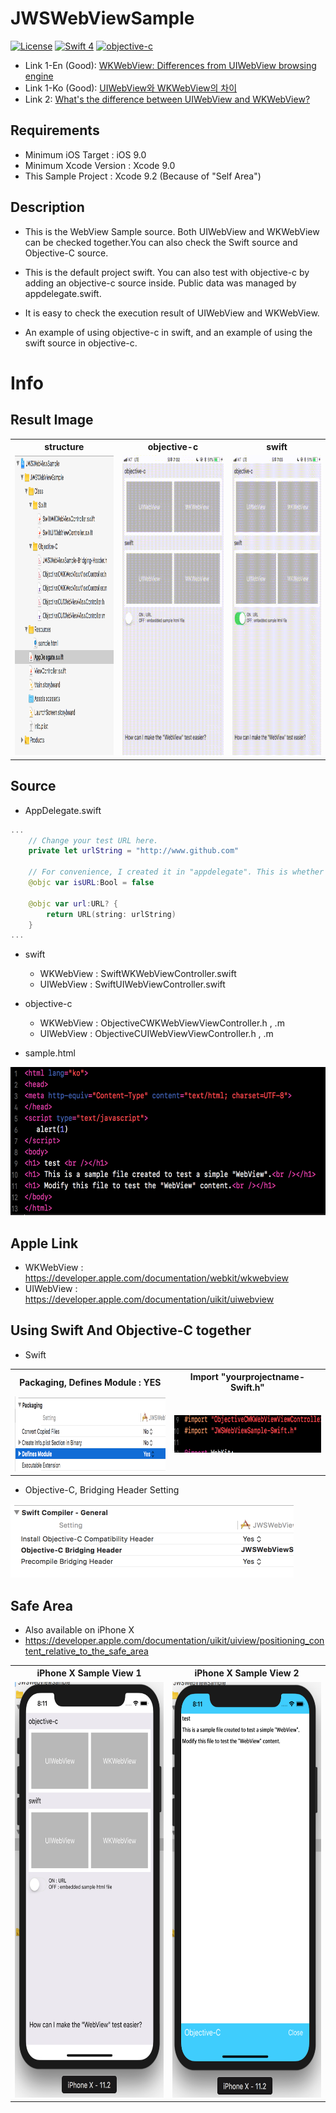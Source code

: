 # JWSWebViewSample
[![License](http://img.shields.io/badge/License-MIT-green.svg?style=flat)](https://github.com/clintjang/JWSBoltsSwiftSample/blob/master/LICENSE) [![Swift 4](https://img.shields.io/badge/swift-4.0-orange.svg?style=flat)](https://swift.org) [![objective-c](https://img.shields.io/badge/objective_c-1.0-orange.svg?style=flat)](https://developer.apple.com/library/content/documentation/Cocoa/Conceptual/ProgrammingWithObjectiveC/Introduction/Introduction.html)

- Link 1-En (Good): [WKWebView: Differences from UIWebView browsing engine](http://docs.kioskproapp.com/article/840-wkwebview-supported-features-known-issues#requires-ios9)
- Link 1-Ko (Good): [UIWebView와 WKWebView의 차이](http://zeddios.tistory.com/332)
- Link 2: [What's the difference between UIWebView and WKWebView?](https://www.hackingwithswift.com/example-code/wkwebview/whats-the-difference-between-uiwebview-and-wkwebview)


## Requirements
- Minimum iOS Target : iOS 9.0
- Minimum Xcode Version : Xcode 9.0
- This Sample Project : Xcode 9.2
(Because of "Self Area")

## Description
- This is the WebView Sample source. Both UIWebView and WKWebView can be checked together.You can also check the Swift source and Objective-C source.

- This is the default project swift. You can also test with objective-c by adding an objective-c source inside. Public data was managed by appdelegate.swift.

- It is easy to check the execution result of UIWebView and WKWebView.

- An example of using objective-c in swift, and an example of using the swift source in objective-c.


# Info
## Result Image

<table style="width:100%">
  <tr>
	<th>structure</th> 
    <th>objective-c</th>
    <th>swift</th> 
  </tr>
  <tr>
  	<td><img width="268" height="480" src="/Image/structure_00.png"></img></td>
    <td><img width="268" height="480" src="/Image/objectivec_gif_00.gif"></img></td>
    <td><img width="268" height="480" src="/Image/swift_gif_00.gif"></img></td> 
  </tr>
</table>



## Source
- AppDelegate.swift

```swift
... 
    // Change your test URL here.
    private let urlString = "http://www.github.com"

    // For convenience, I created it in "appdelegate". This is whether or not "URL" is selected.
    @objc var isURL:Bool = false
    
    @objc var url:URL? {
        return URL(string: urlString)
    }
...
```

- swift 
	- WKWebView : SwiftWKWebViewController.swift
	- UIWebView : SwiftUIWebViewController.swift
- objective-c
	- WKWebView : ObjectiveCWKWebViewViewController.h , .m
	- UIWebView : ObjectiveCUIWebViewViewController.h , .m

- sample.html
<img width="634" height="237" src="/Image/sample_html_00.png"> 

## Apple Link
- WKWebView : https://developer.apple.com/documentation/webkit/wkwebview
- UIWebView : https://developer.apple.com/documentation/uikit/uiwebview

## Using Swift And Objective-C together
- Swift
<table style="width:100%">
  <tr>
	<th>Packaging, Defines Module : YES</th> 
    <th>Import "yourprojectname-Swift.h"</th>
  </tr>
  <tr>
  	<td><img width="440" height="120" src="/Image/use_swift_00.png"></img></td>
    <td><img width="357" height="60" src="/Image/use_swift_01.png"></img></td>
  </tr>
</table>

- Objective-C, Bridging Header Setting

<img width="453" height="118" src="/Image/use_objectivec.png"></img>

## Safe Area
- Also available on iPhone X
- https://developer.apple.com/documentation/uikit/uiview/positioning_content_relative_to_the_safe_area

<table style="width:100%">
  <tr>
	<th>iPhone X Sample View 1</th> 
    <th>iPhone X Sample View 2</th>
  </tr>
  <tr>
  	<td><img width="317" height="665" src="/Image/iPhoneX_safe_area_01.png"></img></td>
    <td><img width="317" height="665" src="/Image/iPhoneX_safe_area_00.png"></img></td>
  </tr>
</table>
